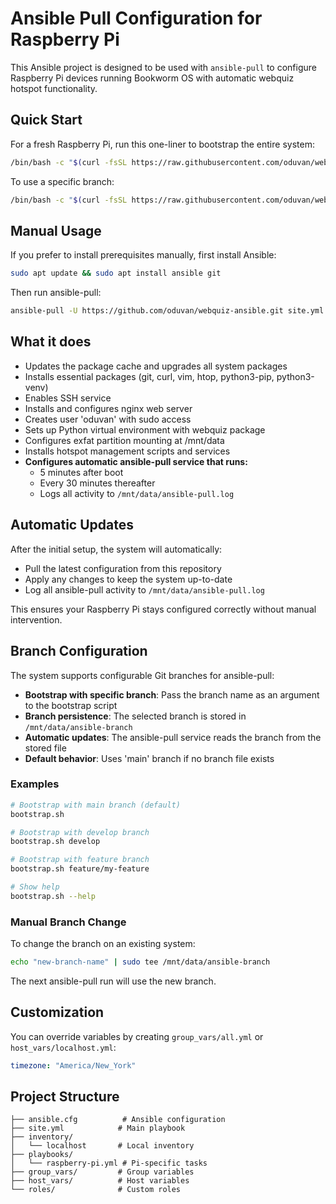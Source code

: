 # Ansible Pull Configuration for Raspberry Pi

This Ansible project is designed to be used with `ansible-pull` to configure Raspberry Pi devices running Bookworm OS with automatic webquiz hotspot functionality.

## Quick Start

For a fresh Raspberry Pi, run this one-liner to bootstrap the entire system:

```bash
/bin/bash -c "$(curl -fsSL https://raw.githubusercontent.com/oduvan/webquiz-ansible/master/bootstrap.sh)"
```

To use a specific branch:

```bash
/bin/bash -c "$(curl -fsSL https://raw.githubusercontent.com/oduvan/webquiz-ansible/master/bootstrap.sh)" -- develop
```

## Manual Usage

If you prefer to install prerequisites manually, first install Ansible:

```bash
sudo apt update && sudo apt install ansible git
```

Then run ansible-pull:

```bash
ansible-pull -U https://github.com/oduvan/webquiz-ansible.git site.yml
```

## What it does

- Updates the package cache and upgrades all system packages
- Installs essential packages (git, curl, vim, htop, python3-pip, python3-venv)
- Enables SSH service
- Installs and configures nginx web server
- Creates user 'oduvan' with sudo access
- Sets up Python virtual environment with webquiz package
- Configures exfat partition mounting at /mnt/data
- Installs hotspot management scripts and services
- **Configures automatic ansible-pull service that runs:**
  - 5 minutes after boot
  - Every 30 minutes thereafter
  - Logs all activity to `/mnt/data/ansible-pull.log`

## Automatic Updates

After the initial setup, the system will automatically:
- Pull the latest configuration from this repository
- Apply any changes to keep the system up-to-date
- Log all ansible-pull activity to `/mnt/data/ansible-pull.log`

This ensures your Raspberry Pi stays configured correctly without manual intervention.

## Branch Configuration

The system supports configurable Git branches for ansible-pull:

- **Bootstrap with specific branch**: Pass the branch name as an argument to the bootstrap script
- **Branch persistence**: The selected branch is stored in `/mnt/data/ansible-branch`
- **Automatic updates**: The ansible-pull service reads the branch from the stored file
- **Default behavior**: Uses 'main' branch if no branch file exists

### Examples

```bash
# Bootstrap with main branch (default)
bootstrap.sh

# Bootstrap with develop branch
bootstrap.sh develop

# Bootstrap with feature branch
bootstrap.sh feature/my-feature

# Show help
bootstrap.sh --help
```

### Manual Branch Change

To change the branch on an existing system:

```bash
echo "new-branch-name" | sudo tee /mnt/data/ansible-branch
```

The next ansible-pull run will use the new branch.

## Customization

You can override variables by creating `group_vars/all.yml` or `host_vars/localhost.yml`:

```yaml
timezone: "America/New_York"
```

## Project Structure

```
├── ansible.cfg          # Ansible configuration
├── site.yml            # Main playbook
├── inventory/
│   └── localhost       # Local inventory
├── playbooks/
│   └── raspberry-pi.yml # Pi-specific tasks
├── group_vars/         # Group variables
├── host_vars/          # Host variables
└── roles/              # Custom roles
```